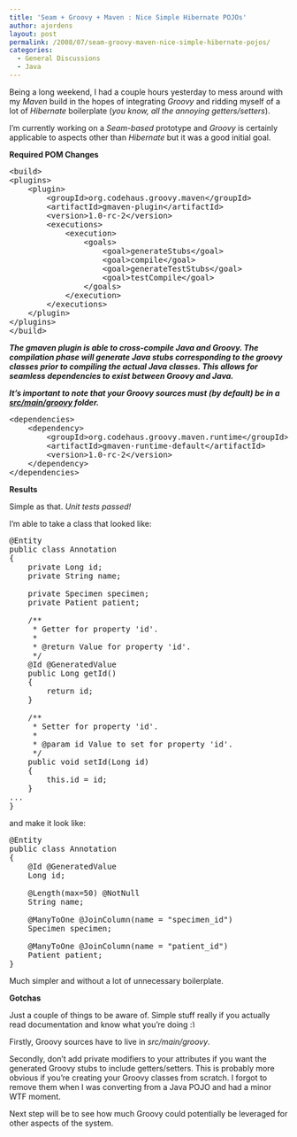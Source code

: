 ```yaml
---
title: 'Seam + Groovy + Maven : Nice Simple Hibernate POJOs'
author: ajordens
layout: post
permalink: /2008/07/seam-groovy-maven-nice-simple-hibernate-pojos/
categories:
  - General Discussions
  - Java
---
```

Being a long weekend, I had a couple hours yesterday to mess around with my *Maven* build in the hopes of integrating *Groovy* and ridding myself of a lot of *Hibernate* boilerplate (*you know, all the annoying getters/setters*).

I&#8217;m currently working on a *Seam-based* prototype and *Groovy* is certainly applicable to aspects other than *Hibernate* but it was a good initial goal.

**Required POM Changes**

<pre>&lt;build&gt;
&lt;plugins&gt;
    &lt;plugin&gt;
        &lt;groupId&gt;org.codehaus.groovy.maven&lt;/groupId&gt;
        &lt;artifactId&gt;gmaven-plugin&lt;/artifactId&gt;
        &lt;version&gt;1.0-rc-2&lt;/version&gt;
        &lt;executions&gt;
            &lt;execution&gt;
                &lt;goals&gt;
                    &lt;goal&gt;generateStubs&lt;/goal&gt;
                    &lt;goal&gt;compile&lt;/goal&gt;
                    &lt;goal&gt;generateTestStubs&lt;/goal&gt;
                    &lt;goal&gt;testCompile&lt;/goal&gt;
                &lt;/goals&gt;
            &lt;/execution&gt;
        &lt;/executions&gt;
    &lt;/plugin&gt;
&lt;/plugins&gt;
&lt;/build&gt;
</pre>

***The gmaven plugin is able to cross-compile Java and Groovy. The compilation phase will generate Java stubs corresponding to the groovy classes prior to compiling the actual Java classes. This allows for seamless dependencies to exist between Groovy and Java.***

***It&#8217;s important to note that your Groovy sources must (by default) be in a <span style="text-decoration: underline;">src/main/groovy</span> folder.***

<pre>&lt;dependencies&gt;
    &lt;dependency&gt;
        &lt;groupId&gt;org.codehaus.groovy.maven.runtime&lt;/groupId&gt;
        &lt;artifactId&gt;gmaven-runtime-default&lt;/artifactId&gt;
        &lt;version&gt;1.0-rc-2&lt;/version&gt;
    &lt;/dependency&gt;
&lt;/dependencies&gt;
</pre>

**Results**

Simple as that. *Unit tests passed!*

I&#8217;m able to take a class that looked like:

<pre>@Entity
public class Annotation
{
    private Long id;
    private String name;<br /><br />    private Specimen specimen;
    private Patient patient;<br /><br />    /**
     * Getter for property 'id'.
     *
     * @return Value for property 'id'.
     */
    @Id @GeneratedValue
    public Long getId()
    {
        return id;
    }<br /><br />    /**
     * Setter for property 'id'.
     *
     * @param id Value to set for property 'id'.
     */
    public void setId(Long id)
    {
        this.id = id;
    }
...
}
</pre>

and make it look like:

<pre>@Entity
public class Annotation
{
    @Id @GeneratedValue
    Long id;<br /><br />    @Length(max=50) @NotNull
    String name;<br /><br />    @ManyToOne @JoinColumn(name = "specimen_id")
    Specimen specimen;<br /><br />    @ManyToOne @JoinColumn(name = "patient_id")
    Patient patient;
}
</pre>

Much simpler and without a lot of unnecessary boilerplate.

**Gotchas**

Just a couple of things to be aware of. Simple stuff really if you actually read documentation and know what you&#8217;re doing <img src="http://littlesquare.com/wp-includes/images/smilies/simple-smile.png" alt=":)" class="wp-smiley" style="height: 1em; max-height: 1em;" />

Firstly, Groovy sources have to live in *src/main/groovy*.

Secondly, don&#8217;t add private modifiers to your attributes if you want the generated Groovy stubs to include getters/setters. This is probably more obvious if you&#8217;re creating your Groovy classes from scratch. I forgot to remove them when I was converting from a Java POJO and had a minor WTF moment.

Next step will be to see how much Groovy could potentially be leveraged for other aspects of the system.